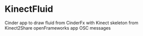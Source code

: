 # KinectFluid
Cinder app to draw fluid from CinderFx with Kinect skeleton from Kinect2Share openFrameworks app OSC messages